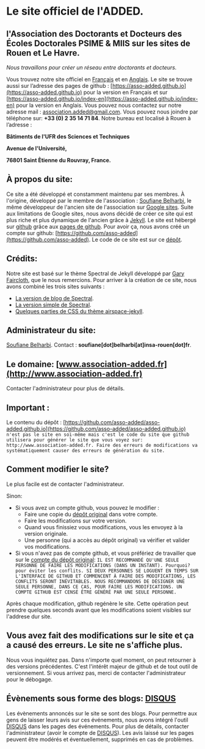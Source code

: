 # Le site officiel de l'ADDED.
## l'Association des Doctorants et Docteurs des Écoles Doctorales PSIME &  MIIS sur les sites de Rouen et Le Havre.

*Nous travaillons pour créer un réseau entre  doctorants et  docteurs.*

Vous trouvez notre site officiel en [Français](http://www.association-added.fr)
et en [Anglais](http://www.association-added.fr/index-en).
Le site se trouve aussi sur l’adresse des pages de github : [https://asso-added.github.io](https://asso-added.github.io) pour la version en Français et sur [https://asso-added.github.io/index-en](https://asso-added.github.io/index-en) pour la version en Anglais.
Vous pouvez nous contactez sur notre adresse mail : [association.added@gmail.com](mailto:association.added@gmail.com). Vous pouvez nous joindre par téléphone sur: **+33 (0) 2 35 14 71 84**. Notre bureau est localisé à Rouen à l’adresse :

**Bâtiments de l'UFR des Sciences et Techniques**

**Avenue de l'Université,**
 
**76801 Saint Ètienne du Rouvray, France.**



## À propos du site:
Ce site a été développé et constamment maintenu par ses membres. À l'origine, développé par le membre de l'association : [Soufiane Belharbi](https://sbelharbi.github.io), le même développeur de l'ancien site de l'association sur [Google sites](https://sites.google.com/prod/view/association-added/accueil). Suite aux limitations de Google sites, nous avons décidé de créer ce site qui est plus riche et plus dynamique de l'ancien grâce à [Jekyll](https://jekyllrb.com/). Le site est hébergé sur [github](https://github.com) grâce aux [pages de github](https://pages.github.com/). Pour avoir ça, nous avons créé un compte sur github: [https://github.com/asso-added](https://github.com/asso-added). Le code de ce site est sur ce [dépôt](https://github.com/asso-added/asso-added.github.io).

## Crédits:
Notre site est basé sur le thème Spectral de Jekyll développé par [Gary Faircloth](https://github.com/arkadianriver), que le nous remercions. Pour arriver à la création de ce site, nous avons combiné les trois sites suivants :
* [La version de blog de Spectral](https://github.com/arkadianriver/arkadianriver.com).
* [La version simple de Spectral](https://github.com/arkadianriver/spectral).
* [Quelques parties de CSS du thème airspace-jekyll](https://github.com/luminousrubyist/airspace-jekyll).

## Administrateur du site:
[Soufiane Belharbi](https://sbelharbi.gtihub.io). Contact : **soufiane[dot]belharbi[at]insa-rouen[dot]fr**.

## Le domaine: [www.association-added.fr](http://www.association-added.fr)
Contacter l'administrateur pour plus de détails.

## **Important** :
Le contenu du dépôt : [https://github.com/asso-added/asso-added.github.io](https://github.com/asso-added/asso-added.github.io) `n'est pas le site en soi-même mais c'est le code du site que github utilisera pour générer le site que vous voyez sur: http://www.association-added.fr. Faire des erreurs de modifications va systématiquement causer des erreurs de génération du site.`

## **Comment modifier le site?**
Le plus facile est de contacter l'administrateur.

Sinon:
* Si vous avez un compte github, vous pouvez le modifier :
  * Faire une copie du [dépôt original](https://github.com/asso-added/asso-added.github.io) dans votre compte.
  * Faire les modifications sur votre version.
  * Quand vous finissiez vous modifications, vous les envoyez à la version originale.
  * Une personne (qui a accès au dépôt original) va vérifier et valider vos modifications.
* Si vous n'avez pas de compte github, et vous préfériez de travailler que sur le [compte du dépôt original](https://github.com/asso-added): `IL EST RECOMMANDÉ QU'UNE SEULE PERSONNE DE FAIRE LES MODIFICATIONS (DANS UN INSTANT). Pourquoi? pour éviter les conflits. SI DEUX PERSONNES SE LOGUENT EN TEMPS SUR L'INTERFACE DE GITHUB ET COMMENCENT À FAIRE DES MODIFICATIONS, LES CONFLITS SERONT INÉVITABLES. NOUS RECOMMANDONS DE DÉSIGNER UNE SEULE PERSONNE, DANS CE CAS, POUR FAIRE LES MODIFICATIONS. UN COMPTE GITHUB EST CENSÉ ÊTRE GÉNÉRÉ PAR UNE SEULE PERSONNE.`


Après chaque modification, github regénère le site. Cette opération peut prendre quelques seconds avant que les modifications soient visibles sur l'addrese dur site.

## **Vous avez fait des modifications sur le site et ça a causé des erreurs. Le site ne s'affiche plus.**
Nous vous inquiétez pas. Dans n'importe quel moment, on peut retourner à des versions précédentes. C'est l'intérêt majeur de github et de tout outil de versionnement. Si vous arrivez pas, merci de contacter l'administrateur pour le débogage.

## Évènements sous forme des blogs: [DISQUS](https://disqus.com/)
Les évènements annoncés sur le site se sont des blogs. Pour permettre aux gens de laisser leurs avis sur ces événements, nous avons intégré l'outil [DISQUS](https://disqus.com/) dans les pages des événements. Pour plus de détails, contacter l'administrateur (avoir le compte de [DISQUS](https://disqus.com/)). Les avis laissé sur les pages peuvent être modérés et éventuellement, supprimés en cas de problèmes.

